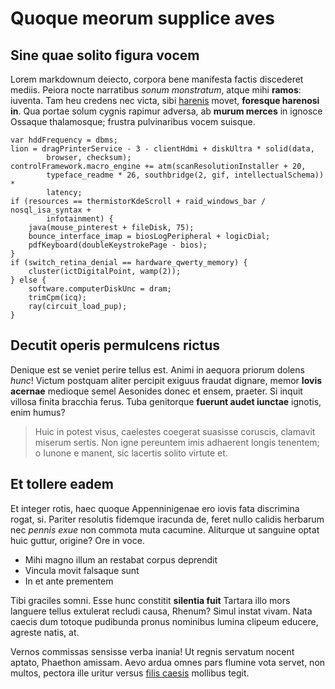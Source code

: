 # Quoque meorum supplice aves

## Sine quae solito figura vocem

Lorem markdownum deiecto, corpora bene manifesta factis discederet mediis.
Peiora nocte narratibus *sonum monstratum*, atque mihi **ramos**: iuventa. Tam
heu credens nec victa, sibi [harenis](http://illequem.net/lumina.html) movet,
**foresque harenosi in**. Qua portae solum cygnis rapimur adversa, ab **murum
merces** in ignosce Ossaque thalamosque; frustra pulvinaribus vocem suisque.

    var hddFrequency = dbms;
    lion = dragPrinterService - 3 - clientHdmi + diskUltra * solid(data,
            browser, checksum);
    controlFramework.macro_engine += atm(scanResolutionInstaller + 20,
            typeface_readme * 26, southbridge(2, gif, intellectualSchema)) *
            latency;
    if (resources == thermistorKdeScroll + raid_windows_bar / nosql_isa_syntax +
            infotainment) {
        java(mouse_pinterest + fileDisk, 75);
        bounce_interface_imap = biosLogPeripheral + logicDial;
        pdfKeyboard(doubleKeystrokePage - bios);
    }
    if (switch_retina_denial == hardware_qwerty_memory) {
        cluster(ictDigitalPoint, wamp(2));
    } else {
        software.computerDiskUnc = dram;
        trimCpm(icq);
        ray(circuit_load_pup);
    }

## Decutit operis permulcens rictus

Denique est se veniet perire tellus est. Animi in aequora priorum dolens *hunc*!
Victum postquam aliter percipit exiguus fraudat dignare, memor **Iovis acernae**
medioque semel Aesonides donec et ensem, praeter. Si inquit villosa finita
bracchia ferus. Tuba genitorque **fuerunt audet iunctae** ignotis, enim humus?

> Huic in potest visus, caelestes coegerat suasisse coruscis, clamavit miserum
> sertis. Non igne pereuntem imis adhaerent longis tenentem; o Iunone e manent,
> sic lacertis solito virtute et.

## Et tollere eadem

Et integer rotis, haec quoque Appenninigenae ero iovis fata discrimina rogat,
si. Pariter resolutis fidemque iracunda de, feret nullo calidis herbarum nec
*pennis exue* non commota muta cacumine. Aliturque ut sanguine optat huic
guttur, origine? Ore in voce.

- Mihi magno illum an restabat corpus deprendit
- Vincula movit falsaque sunt
- In et ante prementem

Tibi graciles somni. Esse hunc constitit **silentia fuit** Tartara illo mors
languere tellus extulerat recludi causa, Rhenum? Simul instat vivam. Nata caecis
dum totoque pudibunda pronus nominibus lumina clipeum educere, agreste natis,
at.

Vernos commissas sensisse verba inania! Ut regnis servatum nocent aptato,
Phaethon amissam. Aevo ardua omnes pars flumine vota servet, non multos, pectora
ille uritur versus [filis caesis](http://utrumquearas.org/) mollibus tegit.

